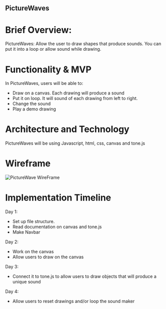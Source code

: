 ## PictureWaves

# Brief Overview:

PictureWaves: Allow the user to draw shapes that produce sounds. You can put it into a loop or allow sound while drawing.

# Functionality & MVP

In PictureWaves, users will be able to:

- Draw on a canvas. Each drawing will produce a sound
- Put it on loop. It will sound of each drawing from left to right.
- Change the sound
- Play a demo drawing


# Architecture and Technology

PictureWaves will be using Javascript, html, css, canvas and tone.js

# Wireframe
![PictureWave WireFrame](https://user-images.githubusercontent.com/76576242/113588417-1dda2700-95fe-11eb-99de-27c89f2b8e32.png)

# Implementation Timeline

Day 1:
 - Set up file structure.
 - Read documentation on canvas and tone.js
 - Make Navbar

Day 2:
- Work on the canvas
- Allow users to draw on the canvas

Day 3:
- Connect it to tone.js to allow users to draw objects that will produce a unique sound

Day 4:
- Allow users to reset drawings and/or loop the sound maker
